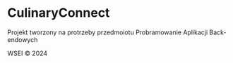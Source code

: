 # CulinaryConnect

Projekt tworzony na protrzeby przedmoiotu Probramowanie Aplikacji Back-endowych

WSEI &copy; 2024
